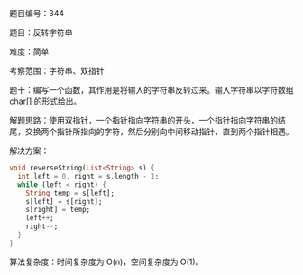 题目编号：344

题目：反转字符串

难度：简单

考察范围：字符串、双指针

题干：编写一个函数，其作用是将输入的字符串反转过来。输入字符串以字符数组 char[] 的形式给出。

解题思路：使用双指针，一个指针指向字符串的开头，一个指针指向字符串的结尾，交换两个指针所指向的字符，然后分别向中间移动指针，直到两个指针相遇。

解决方案：

```dart
void reverseString(List<String> s) {
  int left = 0, right = s.length - 1;
  while (left < right) {
    String temp = s[left];
    s[left] = s[right];
    s[right] = temp;
    left++;
    right--;
  }
}
```

算法复杂度：时间复杂度为 O(n)，空间复杂度为 O(1)。